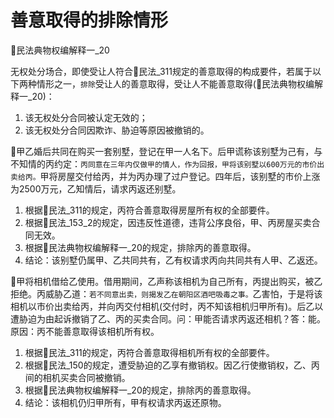 
# 善意取得的排除情形
🚪民法典物权编解释一_20

无权处分场合，即使受让人符合🚪民法_311规定的善意取得的构成要件，若属于以下两种情形之一，`排除`受让人的善意取得，受让人不能善意取得(🚪民法典物权编解释一_20)：
1. 该无权处分合同被认定无效的；
2. 该无权处分合同因欺诈、胁迫等原因被撤销的。


🍐甲乙婚后共同在购买一套别墅，登记在甲一人名下。后甲谎称该别墅为己有，与不知情的丙约定：`丙同意在三年内仅做甲的情人，作为回报，甲将该别墅以600万元的市价出卖给丙。`甲将房屋交付给丙，并为丙办理了过户登记。四年后，该别墅的市价上涨为2500万元，乙知情后，请求丙返还别墅。
1. 根据🚪民法_311的规定，丙符合善意取得房屋所有权的全部要件。
2. 根据🚪民法_153_2的规定，因违反性道德，违背公序良俗，甲、丙房屋买卖合同无效。
3. 根据🚪民法典物权编解释一_20的规定，排除丙的善意取得。
4. 结论：该别墅仍属甲、乙共同共有，乙有权请求丙向共同共有人甲、乙返还。

🍐甲将相机借给乙使用。借用期间，乙声称该相机为自己所有，丙提出购买，被乙拒绝。丙威胁乙道：`若不同意出卖，则揭发乙在朝阳区酒吧吸毒之事。`乙害怕，于是将该相机以市价出卖给丙，并向丙交付相机(交付时，丙不知该相机归甲所有)。后乙以遭胁迫为由起诉撤销了乙、丙的买卖合同。问：甲能否请求丙返还相机？答：能。原因：丙不能善意取得该相机所有权。
1. 根据🚪民法_311的规定，丙符合善意取得相机所有权的全部要件。
2. 根据🚪民法_150的规定，遭受胁迫的乙享有撤销权。因乙行使撤销权，乙、丙间的相机买卖合同被撤销。
3. 根据🚪民法典物权编解释一_20的规定，排除丙的善意取得。
4. 结论：该相机仍归甲所有，甲有权请求丙返还原物。

